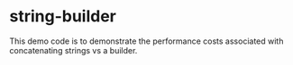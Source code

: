 # string-builder
This demo code is to demonstrate the performance costs associated with concatenating strings vs a builder.

